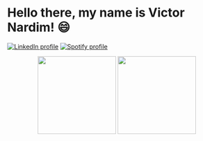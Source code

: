 # Hello there, my name is Victor Nardim! :smile:

[![LinkedIn profile](https://img.shields.io/badge/LinkedIn-0077B5?style=for-the-badge&logo=linkedin&logoColor=white)](https://www.linkedin.com/in/victornardim/)
[![Spotify profile](https://img.shields.io/badge/Spotify-1ED760?&style=for-the-badge&logo=spotify&logoColor=white)](https://open.spotify.com/user/12148268168?si=7f74e9f8d4004d0a)

<div align="center">
  <img height="180em" src="https://github-readme-stats.vercel.app/api?username=victornardim&title_color=03A062&bg_color=000&icon_color=03A062&text_color=BBB&show_icons=true&include_all_commits=true&count_private=true"/>
  <img height="180em" src="https://github-readme-stats.vercel.app/api/top-langs/?username=victornardim&layout=compact&langs_count=8&title_color=03A062&bg_color=000&icon_color=03A062&text_color=BBB"/>
</div>
